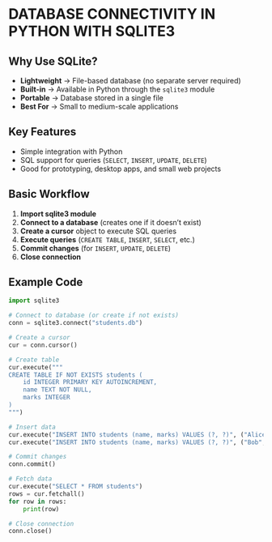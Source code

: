 <!-- database_connectivity_sqlite3.md -->

# DATABASE CONNECTIVITY IN PYTHON WITH SQLITE3

## Why Use SQLite?
- **Lightweight** → File-based database (no separate server required)  
- **Built-in** → Available in Python through the `sqlite3` module  
- **Portable** → Database stored in a single file  
- **Best For** → Small to medium-scale applications  

## Key Features
- Simple integration with Python  
- SQL support for queries (`SELECT`, `INSERT`, `UPDATE`, `DELETE`)  
- Good for prototyping, desktop apps, and small web projects  

## Basic Workflow
1. **Import sqlite3 module**  
2. **Connect to a database** (creates one if it doesn’t exist)  
3. **Create a cursor** object to execute SQL queries  
4. **Execute queries** (`CREATE TABLE`, `INSERT`, `SELECT`, etc.)  
5. **Commit changes** (for `INSERT`, `UPDATE`, `DELETE`)  
6. **Close connection**  

## Example Code
```python
import sqlite3

# Connect to database (or create if not exists)
conn = sqlite3.connect("students.db")

# Create a cursor
cur = conn.cursor()

# Create table
cur.execute("""
CREATE TABLE IF NOT EXISTS students (
    id INTEGER PRIMARY KEY AUTOINCREMENT,
    name TEXT NOT NULL,
    marks INTEGER
)
""")

# Insert data
cur.execute("INSERT INTO students (name, marks) VALUES (?, ?)", ("Alice", 85))
cur.execute("INSERT INTO students (name, marks) VALUES (?, ?)", ("Bob", 90))

# Commit changes
conn.commit()

# Fetch data
cur.execute("SELECT * FROM students")
rows = cur.fetchall()
for row in rows:
    print(row)

# Close connection
conn.close()
